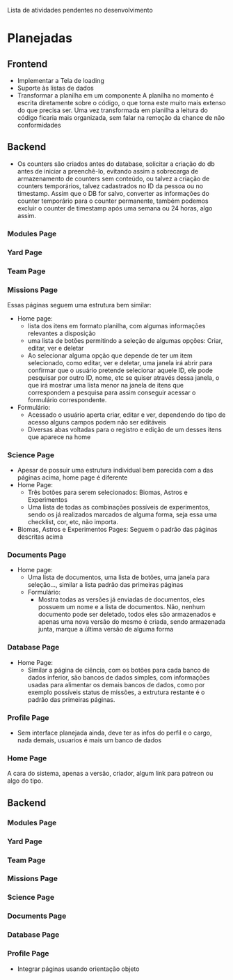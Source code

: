 Lista de atividades pendentes no desenvolvimento

# Planejadas

## Frontend

- Implementar a Tela de loading
- Suporte às listas de dados
- Transformar a planilha em um componente
    A planilha no momento é escrita diretamente sobre o código, o que torna este muito mais extenso do que precisa ser. Uma vez transformada em planilha a leitura do código ficaria mais organizada, sem falar na remoção da chance de não conformidades

## Backend
- Os counters são criados antes do database, solicitar a criação do db antes de iniciar a preenchê-lo, evitando assim a sobrecarga de armazenamento de counters sem conteúdo, ou talvez a criação de counters temporários, talvez cadastrados no ID da pessoa ou no timestamp. Assim que o DB for salvo, converter as informações do counter temporário para o counter permanente, também podemos excluir o counter de timestamp após uma semana ou 24 horas, algo assim.


### Modules Page
### Yard Page
### Team Page
### Missions Page
Essas páginas seguem uma estrutura bem similar:
- Home page:
    - lista dos itens em formato planilha, com algumas informações relevantes a disposição
    - uma lista de botões permitindo a seleção de algumas opções: Criar, editar, ver e deletar
    - Ao selecionar alguma opção que depende de ter um item selecionado, como editar, ver e deletar, uma janela irá abrir para confirmar que o usuário pretende selecionar aquele ID, ele pode pesquisar por outro ID, nome, etc se quiser através dessa janela, o que irá mostrar uma lista menor na janela de itens que correspondem a pesquisa para assim conseguir acessar o formulário correspondente.
- Formulário:
    - Acessado o usuário aperta criar, editar e ver, dependendo do tipo de acesso alguns campos podem não ser editáveis
    - Diversas abas voltadas para o registro e edição de um desses itens que aparece na home

### Science Page
- Apesar de possuir uma estrutura individual bem parecida com a das páginas acima, home page é diferente
- Home Page:
    - Três botões para serem selecionados: Biomas, Astros e Experimentos
    - Uma lista de todas as combinações possíveis de experimentos, sendo os já realizados marcados de alguma forma, seja essa uma checklist, cor, etc, não importa.
- Biomas, Astros e Experimentos Pages: Seguem o padrão das páginas descritas acima

### Documents Page
- Home page:
    - Uma lista de documentos, uma lista de botões, uma janela para seleção..., similar a lista padrão das primeiras páginas
    - Formulário:
        - Mostra todas as versões já enviadas de documentos, eles possuem um nome e a lista de documentos. Não, nenhum documento pode ser deletado, todos eles são armazenados e apenas uma nova versão do mesmo é criada, sendo armazenada junta, marque a última versão de alguma forma

### Database Page
- Home Page:
    - Similar a página de ciência, com os botões para cada banco de dados inferior, são bancos de dados simples, com informações usadas para alimentar os demais bancos de dados, como por exemplo possíveis status de missões, a extrutura restante é o padrão das primeiras páginas.

### Profile Page
- Sem interface planejada ainda, deve ter as infos do perfil e o cargo, nada demais, usuarios é mais um banco de dados

### Home Page
A cara do sistema, apenas a versão, criador, algum link para patreon ou algo do tipo. 

## Backend

### Modules Page
### Yard Page
### Team Page
### Missions Page
### Science Page
### Documents Page
### Database Page
### Profile Page
- Integrar páginas usando orientação objeto